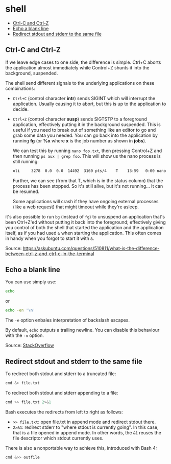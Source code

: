 # shell

- [Ctrl-C and Ctrl-Z](#ctrl-c-and-ctrl-z)
- [Echo a blank line](#echo-a-blank-line)
- [Redirect stdout and stderr to the same file](#redirect-stdout-and-stderr-to-the-same-file)

## Ctrl-C and Ctrl-Z

If we leave edge cases to one side, the difference is simple. Ctrl+C aborts the application almost immediately while Control+Z shunts it into the background, suspended.

The shell send different signals to the underlying applications on these combinations:

- `Ctrl+C` (control character **intr**) sends SIGINT which will interrupt the application. Usually causing it to abort, but this is up to the application to decide.

- `Ctrl+Z` (control character **susp**) sends SIGTSTP to a foreground application, effectively putting it in the background suspended. This is useful if you need to break out of something like an editor to go and grab some data you needed. You can go back into the application by running **fg** (or **%x** where **x** is the job number as shown in **jobs**).

  We can test this by running `nano foo.txt`, then pressing Control+Z and then running `ps aux | grep foo`. This will show us the nano process is still running:

  ```txt
  oli     3278  0.0  0.0  14492  3160 pts/4    T    13:59   0:00 nano foo.txt
  ```

  Further, we can see (from that T, which is in the status column) that the process has been stopped. So it's still alive, but it's not running... It can be resumed.

  Some applications will crash if they have ongoing external processes (like a web request) that might timeout while they're asleep.

it's also possible to run `bg` (instead of `fg`) to unsuspend an application that's been Ctrl+Z'ed without putting it back into the foreground; effectively giving you control of both the shell that started the application and the application itself, as if you had used `&` when starting the application. This often comes in handy when you forgot to start it with `&`.

Source: https://askubuntu.com/questions/510811/what-is-the-difference-between-ctrl-z-and-ctrl-c-in-the-terminal

## Echo a blank line

You can use simply use:

```sh
echo
```

or

```sh
echo -en '\n' 
```

The `-e` option enbales interpretation of backslash escapes.

By default, `echo` outputs a trailing newline. You can disable this behaviour with the `-n` option.

Source: [StackOverflow](https://stackoverflow.com/questions/37052899)

## Redirect stdout and stderr to the same file

To redirect both stdout and stderr to a truncated file:

```bash
cmd &> file.txt
```

To redirect both stdout and stderr appending to a file:

```bash
cmd >> file.txt 2>&1
```

Bash executes the redirects from left to right as follows:

- `>> file.txt`: open file.txt in append mode and redirect stdout there.
- `2>&1`: redirect stderr to "where stdout is currently going". In this case, that is a file opened in append mode.
  In other words, the `&1` reuses the file descriptor which stdout currently uses.

There is also a nonportable way to achieve this, introduced with Bash 4:

```bash
cmd &>> outfile
```
